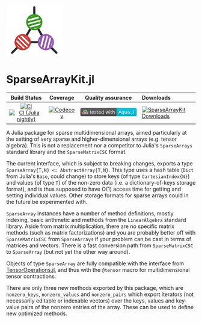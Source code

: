 <img src="https://github.com/Jutho/SparseArrayKit.jl/blob/master/docs/src/assets/logo.svg" width="150">

# SparseArrayKit.jl

| **Build Status** | **Coverage** | **Quality assurance** | **Downloads** |
|:----------------:|:------------:|:---------------------:|:--------------|
| [![CI][ci-img]][ci-url] [![CI (Julia nightly)][ci-julia-nightly-img]][ci-julia-nightly-url] | [![Codecov][codecov-img]][codecov-url] | [![Aqua QA][aqua-img]][aqua-url] | [![SparseArrayKit Downloads][genie-img]][genie-url] |

[github-img]: https://github.com/Jutho/SparseArrayKit.jl/workflows/CI/badge.svg
[github-url]: https://github.com/Jutho/SparseArrayKit.jl/actions?query=workflow%3ACI

[ci-img]: https://github.com/Jutho/SparseArrayKit.jl/workflows/CI/badge.svg
[ci-url]: https://github.com/Jutho/SparseArrayKit.jl/actions?query=workflow%3ACI

[ci-julia-nightly-img]:
    https://github.com/Jutho/SparseArrayKit.jl/workflows/CI%20(Julia%20nightly)/badge.svg
[ci-julia-nightly-url]:
    https://github.com/Jutho/SparseArrayKit.jl/actions?query=workflow%3A%22CI+%28Julia+nightly%29%22

[codecov-img]: https://codecov.io/gh/Jutho/SparseArrayKit.jl/branch/master/graph/badge.svg
[codecov-url]: https://codecov.io/gh/Jutho/SparseArrayKit.jl

[aqua-img]: https://raw.githubusercontent.com/JuliaTesting/Aqua.jl/master/badge.svg
[aqua-url]: https://github.com/JuliaTesting/Aqua.jl

[genie-img]:
    https://shields.io/endpoint?url=https://pkgs.genieframework.com/api/v1/badge/SparseArrayKit
[genie-url]: https://pkgs.genieframework.com?packages=SparseArrayKit

A Julia package for sparse multidimensional arrays, aimed particularly at the setting of
very sparse and higher-dimensional arrays (e.g. tensor algebra). This is not a replacement
nor a competitor to Julia's `SparseArrays` standard library and the `SparseMatrixCSC`
format.

The current interface, which is subject to breaking changes, exports a type
`SparseArray{T,N} <: AbstractArray{T,N}`. This type uses a hash table (`Dict` from Julia's 
`Base`, could change) to store keys (of type `CartesianIndex{N}`) and values (of type `T`)
of the non-zero data (i.e. a dictionary-of-keys storage format), and is thus supposed to
have O(1) access time for getting and setting individual values. Other storage formats for
sparse arrays could in the future be experimented with.

`SparseArray` instances have a number of method definitions, mostly indexing, basic
arithmetic and methods from the `LinearAlgebra` standard library. Aside from matrix
multiplication, there are no specific matrix methods (such as matrix factorizations) and you
are probably better off with `SparseMatrixCSC` from `SparseArrays` if your problem can be
cast in terms of matrices and vectors. There is a fast conversion path from
`SparseMatrixCSC` to `SparseArray` (but not yet the other way around).

Objects of type `SparseArray` are fully compatible with the interface from
[TensorOperations.jl](https://github.com/Jutho/TensorOperations.jl), and thus with the
`@tensor` macro for multidimensional tensor contractions.

There are only three new methods exported by this package, which are `nonzero_keys`,
`nonzero_values` and `nonzero_pairs` which export iterators (not necessarily editable or
indexable vectors) over the keys, values and key-value pairs of the nonzero entries of the
array. These can be used to define new optimized methods.
